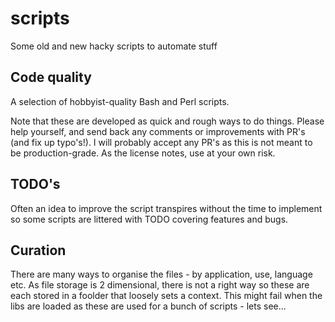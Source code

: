 # scripts
Some old and new hacky scripts to automate stuff

## Code quality

A selection of hobbyist-quality Bash and Perl scripts.

Note that these are developed as quick and rough ways to do things. Please help yourself, and send back any comments or improvements with PR's (and fix up typo's!). I will probably accept any PR's as this is not meant to be production-grade. As the license notes, use at your own risk.

## TODO's

Often an idea to improve the script transpires without the time to implement so some scripts are littered with TODO covering features and bugs. 

## Curation

There are many ways to organise the files - by application, use, language etc. As file storage is 2 dimensional, there is not a right way so these are each stored in a foolder that loosely sets a context. This might fail when the libs are loaded as these are used for a bunch of scripts - lets see...
